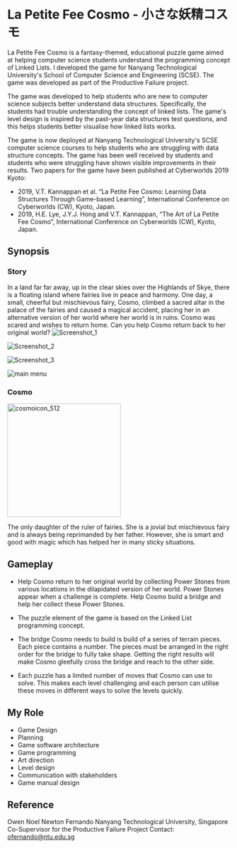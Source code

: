 # La Petite Fee Cosmo - 小さな妖精コスモ

La Petite Fee Cosmo is a fantasy-themed, educational puzzle game aimed at helping computer science students understand the programming concept of Linked Lists. I developed the game for Nanyang Technological University's School of Computer Science and Engineering (SCSE). The game was developed as part of the Productive Failure project.

The game was developed to help students who are new to computer science subjects better understand data structures. Specifically, the students had trouble understanding the concept of linked lists. The game's level design is inspired by the past-year data structures test questions, and this helps students better visualise how linked lists works.

The game is now deployed at Nanyang Technological University's SCSE computer science courses to help students who are struggling with data structure concepts. The game has been well received by students and students who were struggling have shown visible improvements in their results. Two papers for the game have been published at Cyberworlds 2019 Kyoto:

- 2019, V.T. Kannappan et al. “La Petite Fee Cosmo: Learning Data Structures Through Game-based Learning”, International Conference on Cyberworlds (CW), Kyoto, Japan.
- 2019, H.E. Lye, J.Y.J. Hong and V.T. Kannappan, “The Art of La Petite Fee Cosmo”, International Conference on Cyberworlds (CW), Kyoto, Japan.

## Synopsis
### Story
In a land far far away, up in the clear skies over the Highlands of Skye, there is a floating island where fairies live in peace and harmony. One day, a small, cheerful but mischievous fairy, Cosmo, climbed a sacred altar in the palace of the fairies and caused a magical accident, placing her in an alternative version of her world where her world is in ruins. Cosmo was scared and wishes to return home. Can you help Cosmo return back to her original world?
![Screenshot_1](https://user-images.githubusercontent.com/9075833/225989141-3d0d654c-e504-445b-95d2-65e730528e0d.png)

![Screenshot_2](https://user-images.githubusercontent.com/9075833/225989154-d873e398-f52f-4296-9410-98786feaf846.png)

![Screenshot_3](https://user-images.githubusercontent.com/9075833/225989160-1745887b-0279-4ea7-aefa-e58968125cfa.png)

![main menu](https://user-images.githubusercontent.com/9075833/225989721-87b2208c-7ab8-4486-a473-1382e6cc0b62.png)

### Cosmo
<img width="256" alt="cosmoicon_512" src="https://user-images.githubusercontent.com/9075833/225967959-4319d4f5-44d3-49e2-9e35-63cbe330ffd3.png">

The only daughter of the ruler of fairies. She is a jovial but mischievous fairy and is always being reprimanded by her father. However, she is smart and good with magic which has helped her in many sticky situations.

## Gameplay
- Help Cosmo return to her original world by collecting Power Stones from various locations in the dilapidated version of her world. Power Stones appear when a challenge is complete. Help Cosmo build a bridge and help her collect these Power Stones.

- The puzzle element of the game is based on the Linked List programming concept.

- The bridge Cosmo needs to build is build of a series of terrain pieces. Each piece contains a number. The pieces must be arranged in the right order for the bridge to fully take shape. Getting the right results will make Cosmo gleefully cross the bridge and reach to the other side.

- Each puzzle has a limited number of moves that Cosmo can use to solve. This makes each level challenging and each person can utilise these moves in different ways to solve the levels quickly.

## My Role
- Game Design
- Planning
- Game software architecture
- Game programming
- Art direction
- Level design
- Communication with stakeholders
- Game manual design

## Reference
Owen Noel Newton Fernando
Nanyang Technological University, Singapore
Co-Supervisor for the Productive Failure Project
Contact: ofernando@ntu.edu.sg
